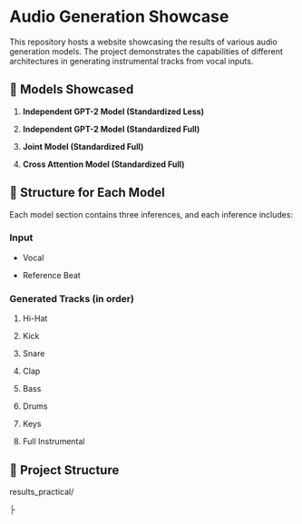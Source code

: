# Audio Generation Showcase

This repository hosts a website showcasing the results of various audio generation models. The project demonstrates the capabilities of different architectures in generating instrumental tracks from vocal inputs.

## 🎵 Models Showcased

1. **Independent GPT-2 Model (Standardized Less)**
2. **Independent GPT-2 Model (Standardized Full)**
3. **Joint Model (Standardized Full)**
4. **Cross Attention Model (Standardized Full)**

## 🎼 Structure for Each Model

Each model section contains three inferences, and each inference includes:

### Input
- Vocal
- Reference Beat

### Generated Tracks (in order)
1. Hi-Hat
2. Kick
3. Snare
4. Clap
5. Bass
6. Drums
7. Keys
8. Full Instrumental

## 📁 Project Structure

results_practical/
├